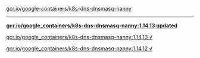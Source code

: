 [gcr.io/google-containers/k8s-dns-dnsmasq-nanny](https://hub.docker.com/r/sqeven/k8s-dns-dnsmasq-nanny/tags/) 

----
**[gcr.io/google_containers/k8s-dns-dnsmasq-nanny:1.14.13 updated](https://hub.docker.com/r/sqeven/k8s-dns-dnsmasq-nanny/tags/)**

[gcr.io/google_containers/k8s-dns-dnsmasq-nanny:1.14.13 √](https://hub.docker.com/r/sqeven/k8s-dns-dnsmasq-nanny/tags/)

[gcr.io/google_containers/k8s-dns-dnsmasq-nanny:1.14.12 √](https://hub.docker.com/r/sqeven/k8s-dns-dnsmasq-nanny/tags/)

